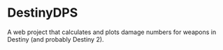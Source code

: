 # DestinyDPS
A web project that calculates and plots damage numbers for weapons in Destiny (and probably Destiny 2).
